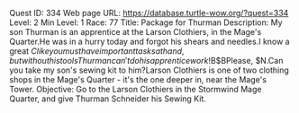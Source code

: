 Quest ID: 334
Web page URL: https://database.turtle-wow.org/?quest=334
Level: 2
Min Level: 1
Race: 77
Title: Package for Thurman
Description: My son Thurman is an apprentice at the Larson Clothiers, in the Mage's Quarter.He was in a hurry today and forgot his shears and needles.I know a great $C like you must have important tasks at hand, but without his tools Thurman can't do his apprentice work!$B$BPlease, $N.Can you take my son's sewing kit to him?Larson Clothiers is one of two clothing shops in the Mage's Quarter - it's the one deeper in, near the Mage's Tower.
Objective: Go to the Larson Clothiers in the Stormwind Mage Quarter, and give Thurman Schneider his Sewing Kit.

